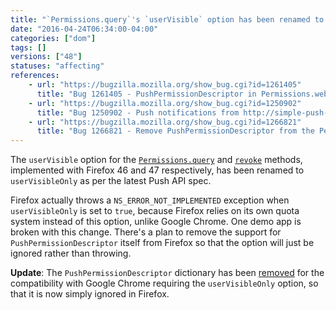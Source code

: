 ```yaml
---
title: "`Permissions.query`'s `userVisible` option has been renamed to `userVisibleOnly`"
date: "2016-04-24T06:34:00-04:00"
categories: ["dom"]
tags: []
versions: ["48"]
statuses: "affecting"
references:
    - url: "https://bugzilla.mozilla.org/show_bug.cgi?id=1261405"
      title: "Bug 1261405 - PushPermissionDescriptor in Permissions.webidl is wrong ('userVisible' should be 'userVisibleOnly')"
    - url: "https://bugzilla.mozilla.org/show_bug.cgi?id=1250902"
      title: "Bug 1250902 - Push notifications from http://simple-push-demo.appspot.com/ stopped working"
    - url: "https://bugzilla.mozilla.org/show_bug.cgi?id=1266821"
      title: "Bug 1266821 - Remove PushPermissionDescriptor from the Permissions API"
---
```

The `userVisible` option for the [`Permissions.query`](https://developer.mozilla.org/en-US/docs/Web/API/Permissions/query) and [`revoke`](https://developer.mozilla.org/en-US/docs/Web/API/Permissions/revoke) methods, implemented with Firefox 46 and 47 respectively, has been renamed to `userVisibleOnly` as per the latest Push API spec.

Firefox actually throws a `NS_ERROR_NOT_IMPLEMENTED` exception when `userVisibleOnly` is set to `true`, because Firefox relies on its own quota system instead of this option, unlike Google Chrome. One demo app is broken with this change. There's a plan to remove the support for `PushPermissionDescriptor` itself from Firefox so that the option will just be ignored rather than throwing.

**Update**: The `PushPermissionDescriptor` dictionary has been [removed](https://bugzilla.mozilla.org/show_bug.cgi?id=1266821) for the compatibility with Google Chrome requiring the `userVisibleOnly` option, so that it is now simply ignored in Firefox.
